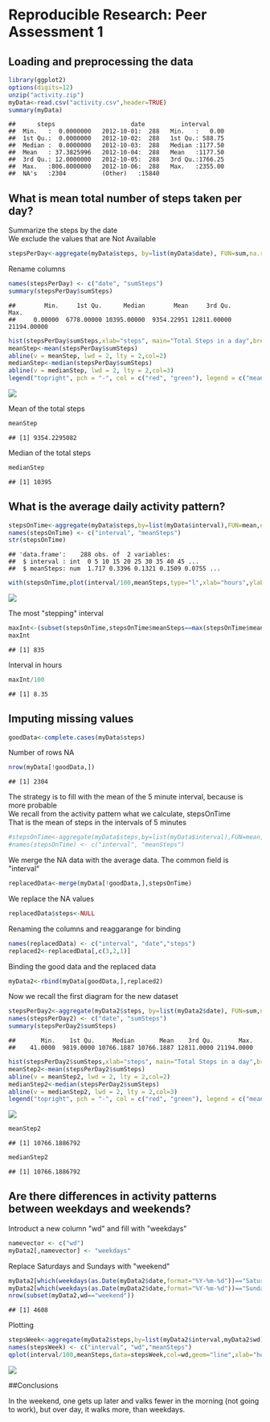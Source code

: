 # Reproducible Research: Peer Assessment 1


## Loading and preprocessing the data


```r
library(ggplot2)
options(digits=12)
unzip("activity.zip")
myData<-read.csv("activity.csv",header=TRUE)
summary(myData)
```

```
##      steps                     date          interval      
##  Min.   :  0.0000000   2012-10-01:  288   Min.   :   0.00  
##  1st Qu.:  0.0000000   2012-10-02:  288   1st Qu.: 588.75  
##  Median :  0.0000000   2012-10-03:  288   Median :1177.50  
##  Mean   : 37.3825996   2012-10-04:  288   Mean   :1177.50  
##  3rd Qu.: 12.0000000   2012-10-05:  288   3rd Qu.:1766.25  
##  Max.   :806.0000000   2012-10-06:  288   Max.   :2355.00  
##  NA's   :2304          (Other)   :15840
```

## What is mean total number of steps taken per day?

Summarize the steps by the date  
We exclude the values that are Not Available

```r
stepsPerDay<-aggregate(myData$steps, by=list(myData$date), FUN=sum,na.rm=TRUE)
```
Rename columns

```r
names(stepsPerDay) <- c("date", "sumSteps")
summary(stepsPerDay$sumSteps)
```

```
##        Min.     1st Qu.      Median        Mean     3rd Qu.        Max. 
##     0.00000  6778.00000 10395.00000  9354.22951 12811.00000 21194.00000
```

```r
hist(stepsPerDay$sumSteps,xlab="steps", main="Total Steps in a day",breaks=10)
meanStep<-mean(stepsPerDay$sumSteps)
abline(v = meanStep, lwd = 2, lty = 2,col=2)
medianStep<-median(stepsPerDay$sumSteps)
abline(v = medianStep, lwd = 2, lty = 2,col=3)
legend("topright", pch = "-", col = c("red", "green"), legend = c("mean", "median"))
```

![](PA1_template_files/figure-html/unnamed-chunk-3-1.png) 
  
Mean of the total steps

```r
meanStep
```

```
## [1] 9354.2295082
```
Median of the total steps

```r
medianStep
```

```
## [1] 10395
```
## What is the average daily activity pattern?


```r
stepsOnTime<-aggregate(myData$steps,by=list(myData$interval),FUN=mean,na.rm=TRUE)
names(stepsOnTime) <- c("interval", "meanSteps")
str(stepsOnTime)
```

```
## 'data.frame':	288 obs. of  2 variables:
##  $ interval : int  0 5 10 15 20 25 30 35 40 45 ...
##  $ meanSteps: num  1.717 0.3396 0.1321 0.1509 0.0755 ...
```

```r
with(stepsOnTime,plot(interval/100,meanSteps,type="l",xlab="hours",ylab="Means of steps",main="Means of Steps in 2 month interval"))
```

![](PA1_template_files/figure-html/unnamed-chunk-6-1.png) 
  
The most "stepping" interval

```r
maxInt<-(subset(stepsOnTime,stepsOnTime$meanSteps==max(stepsOnTime$meanSteps)))$interval
maxInt
```

```
## [1] 835
```
Interval in hours

```r
maxInt/100
```

```
## [1] 8.35
```
## Imputing missing values


```r
goodData<-complete.cases(myData$steps)
```
Number of rows NA

```r
nrow(myData[!goodData,])
```

```
## [1] 2304
```
The strategy is to fill with the mean of the 5 minute interval, because is more probable  
We recall from the activity pattern what we calculate, stepsOnTime  
That is the mean of steps in the intervals of 5 minutes

```r
#stepsOnTime<-aggregate(myData$steps,by=list(myData$interval),FUN=mean,na.rm=TRUE)
#names(stepsOnTime) <- c("interval", "meanSteps")
```
We merge the NA data with the average data. The common field is "interval"

```r
replacedData<-merge(myData[!goodData,],stepsOnTime)
```
We replace the NA values

```r
replacedData$steps<-NULL
```
Renaming the columns and reaggarange for binding

```r
names(replacedData) <- c("interval", "date","steps")
replaced2<-replacedData[,c(3,2,1)]
```
Binding the good data and the replaced data

```r
myData2<-rbind(myData[goodData,],replaced2)
```
Now we recall the first diagram for the new dataset

```r
stepsPerDay2<-aggregate(myData2$steps, by=list(myData2$date), FUN=sum,na.rm=TRUE)
names(stepsPerDay2) <- c("date", "sumSteps")
summary(stepsPerDay2$sumSteps)
```

```
##       Min.    1st Qu.     Median       Mean    3rd Qu.       Max. 
##    41.0000  9819.0000 10766.1887 10766.1887 12811.0000 21194.0000
```

```r
hist(stepsPerDay2$sumSteps,xlab="steps", main="Total Steps in a day",breaks=10)
meanStep2<-mean(stepsPerDay2$sumSteps)
abline(v = meanStep2, lwd = 2, lty = 2,col=2)
medianStep2<-median(stepsPerDay2$sumSteps)
abline(v = medianStep2, lwd = 2, lty = 2,col=3)
legend("topright", pch = "-", col = c("red", "green"), legend = c("mean", "median"))
```

![](PA1_template_files/figure-html/unnamed-chunk-16-1.png) 

```r
meanStep2
```

```
## [1] 10766.1886792
```

```r
medianStep2
```

```
## [1] 10766.1886792
```

## Are there differences in activity patterns between weekdays and weekends?

Introduct a new column "wd" and fill with "weekdays"

```r
namevector <- c("wd")
myData2[,namevector] <- "weekdays"
```
Replace Saturdays and Sundays with "weekend"

```r
myData2[which(weekdays(as.Date(myData2$date,format="%Y-%m-%d"))=="Saturday", arr.ind=TRUE), 4] <- "weekend"
myData2[which(weekdays(as.Date(myData2$date,format="%Y-%m-%d"))=="Sunday", arr.ind=TRUE), 4] <- "weekend"
nrow(subset(myData2,wd=="weekend"))
```

```
## [1] 4608
```
Plotting

```r
stepsWeek<-aggregate(myData2$steps,by=list(myData2$interval,myData2$wd),FUN=mean,na.rm=TRUE)
names(stepsWeek) <- c("interval", "wd","meanSteps")
qplot(interval/100,meanSteps,data=stepsWeek,col=wd,geom="line",xlab="hours")
```

![](PA1_template_files/figure-html/unnamed-chunk-19-1.png) 

##Conclusions

In the weekend, one gets up later and valks fewer in the morning (not going to work), but over day, it walks more, than weekdays.
